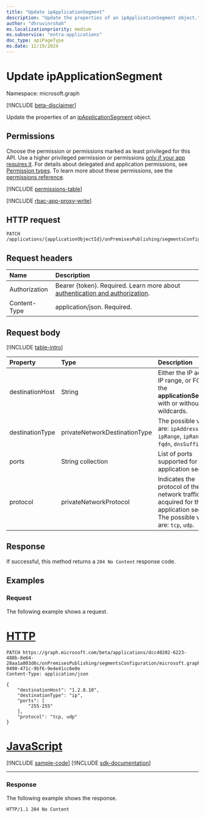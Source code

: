 ```yaml
---
title: "Update ipApplicationSegment"
description: "Update the properties of an ipApplicationSegment object."
author: "dhruvinrshah"
ms.localizationpriority: medium
ms.subservice: "entra-applications"
doc_type: apiPageType
ms.date: 12/19/2024
---
```


# Update ipApplicationSegment

Namespace: microsoft.graph

[!INCLUDE [beta-disclaimer](../../includes/beta-disclaimer.md)]

Update the properties of an [ipApplicationSegment](../resources/ipapplicationsegment.md) object.

## Permissions

Choose the permission or permissions marked as least privileged for this API. Use a higher privileged permission or permissions [only if your app requires it](/graph/permissions-overview#best-practices-for-using-microsoft-graph-permissions). For details about delegated and application permissions, see [Permission types](/graph/permissions-overview#permission-types). To learn more about these permissions, see the [permissions reference](/graph/permissions-reference).

<!-- { "blockType": "permissions", "name": "ipapplicationsegment_update" } -->
[!INCLUDE [permissions-table](../includes/permissions/ipapplicationsegment-update-permissions.md)]

[!INCLUDE [rbac-app-proxy-write](../includes/rbac-for-apis/rbac-app-proxy-write.md)]

## HTTP request

<!-- {
  "blockType": "ignored"
}
-->
``` http
PATCH /applications/{applicationObjectId}/onPremisesPublishing/segmentsConfiguration/microsoft.graph.ipSegmentConfiguration/applicationSegments/{ipApplicationSegmentID}
```

## Request headers

|Name|Description|
|:---|:---|
|Authorization|Bearer {token}. Required. Learn more about [authentication and authorization](/graph/auth/auth-concepts).|
|Content-Type|application/json. Required.|

## Request body

[!INCLUDE [table-intro](../../includes/update-property-table-intro.md)]

|Property|Type|Description|
|:---|:---|:---|
|destinationHost|String|Either the IP address, IP range, or FQDN of the **applicationSegment**, with or without wildcards. |
|destinationType|privateNetworkDestinationType|The possible values are: `ipAddress`, `ipRange`, `ipRangeCidr`, `fqdn`, `dnsSuffix`. |
|ports|String collection|List of ports supported for the application segment. |
|protocol|privateNetworkProtocol|Indicates the protocol of the network traffic acquired for the application segment. The possible values are: `tcp`, `udp`. |

## Response

If successful, this method returns a `204 No Content` response code.

## Examples

### Request

The following example shows a request.
# [HTTP](#tab/http)
<!-- {
  "blockType": "request",
  "name": "update_ipapplicationsegment"
}
-->
``` http
PATCH https://graph.microsoft.com/beta/applications/dcc40202-6223-488b-8e64-28aa1a803d6c/onPremisesPublishing/segmentsConfiguration/microsoft.graph.IpSegmentConfiguration/ApplicationSegments/bcfcfb39-0490-471c-9bf6-9e4e41cc6e0e
Content-Type: application/json

{
    "destinationHost": "1.2.8.10",
    "destinationType": "ip",
    "ports": [
        "255-255"
    ],
    "protocol": "tcp, udp"
}
```

# [JavaScript](#tab/javascript)
[!INCLUDE [sample-code](../includes/snippets/javascript/update-ipapplicationsegment-javascript-snippets.md)]
[!INCLUDE [sdk-documentation](../includes/snippets/snippets-sdk-documentation-link.md)]

---

### Response

The following example shows the response.
<!-- {
  "blockType": "response",
  "truncated": true
}
-->
``` http
HTTP/1.1 204 No Content
```

